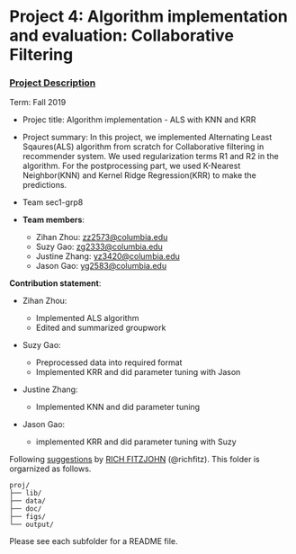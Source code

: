 # Project 4: Algorithm implementation and evaluation: Collaborative Filtering

### [Project Description](doc/project4_desc.md)

Term: Fall 2019

+ Projec title: Algorithm implementation - ALS with KNN and KRR 

+ Project summary: In this project, we implemented Alternating Least Sqaures(ALS) algorithm from scratch for Collaborative filtering in recommender system. We used regularization terms R1 and R2 in the algorithm. For the postprocessing part, we used K-Nearest Neighbor(KNN) and Kernel Ridge Regression(KRR) to make the predictions. 

+ Team sec1-grp8
+ **Team members**: 
	+ Zihan Zhou: zz2573@columbia.edu
	+ Suzy Gao: zg2333@columbia.edu
	+ Justine Zhang: yz3420@columbia.edu
	+ Jason Gao: yg2583@columbia.edu
	
**Contribution statement**:<br>

+ Zihan Zhou:
	+ Implemented ALS algorithm
	+ Edited and summarized groupwork
		
	
+ Suzy Gao:
	+ Preprocessed data into required format
	+ Implemented KRR and did parameter tuning with Jason
		
	
+ Justine Zhang:
	+ Implemented KNN and did parameter tuning	
		
	
+ Jason Gao:
	+ implemented KRR and did parameter tuning with Suzy	
		

Following [suggestions](http://nicercode.github.io/blog/2013-04-05-projects/) by [RICH FITZJOHN](http://nicercode.github.io/about/#Team) (@richfitz). This folder is orgarnized as follows.

```
proj/
├── lib/
├── data/
├── doc/
├── figs/
└── output/
```

Please see each subfolder for a README file.
